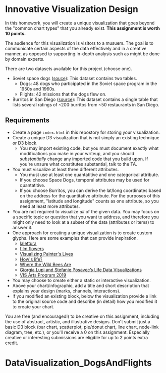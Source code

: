 # Innovative Visualization Design

In this homework, you will create a unique visualization that goes beyond the "common chart types" that you already exist. **This assignment is worth 10 points.**

The audience for this visualization is visitors to a musuem. The goal is to communicate certain aspects of the data effectively and in a creative manner, as opposed to supporting in-depth analysis such as might be done by domain experts.

There are two datasets available for this project (choose one).

* Soviet space dogs ([souce](https://airtable.com/universe/expG3z2CFykG1dZsp/sovet-space-dogs?explore=true)): This dataset contains two tables.
    * Dogs: 48 dogs who participated in the Soviet space program in the 1950s and 1960s.
    * Flights: 42 missions that the dogs flew on.
* Burritos in San Diego ([source](https://www.kaggle.com/srcole/burritos-in-san-diego)): This dataset contains a single table that lists several ratings of ~200 burritos from ~50 restaurants in San Diego.

## Requirements

* Create a page `index.html` in this repostory for storing your visualization.
* Create a unique D3 visualization that is not simply an existing technique or D3 block. 
    * You may import existing code, but you must document exactly what modifications you make in your writeup, and you should _substantially_ change any imported code that you build upon. If you're unsure what constitutes substantial, talk to the TA.
* You must visualize at least three different attributes. 
    * You must use at least one quantatitive and one categorical attribute.
    * If you choose Space Dogs, temporal attributes may be used for quantatitive.
    * If you choose Burritos, you can derive the lat/long coordinates based on the address for the quantitative attribute. For the purposes of this assignment, "latitude and longitude" counts as one attribute, so you need at least more attributes.
* You are not required to visualize _all_ of the given data. You may focus on a specific topic or question that you want to address, and therefore you might only need to look at a subset of the data (attributes or items) to answer it.
* One approach for creating a unique visualization is to create custom glyphs. Here are some examples that can provide inspiration.
    * [lalettura](http://giorgialupi.com/lalettura)
    * [film flowers](http://sxywu.com/filmflowers/)
    * [Visualizing Painter's Lives](http://giorgialupi.com/visualizing-painters-lives)
    * [How's life?](http://www.oecdbetterlifeindex.org/#/31111111111)
    * [Where the Wild Bees Are](https://www.scientificamerican.com/article/where-the-wild-bees-are/)
    * [Giorgia Lupi and Stefanie Posavec’s Life Data Visualizations](https://www.moma.org/magazine/articles/309)
    * [VIS Arts Program 2019](https://visap.net/2019/program.html)
* You may choose to create either a static or interactive visualization.
* Above your chart/infographic, add a title and short description that explains your design (marks, channels, interactions).
* If you modified an existing block, below the visualization provide a link to the original source code and describe (in detail) how you modified it to create your chart.

You are free (and encouraged!) to be creative on this assignment, including the use of abstract, artistic, and illustrative designs. Don't submit just a basic D3 block (bar chart, scatterplot, pie/donut chart, line chart, node-link diagram, tree, etc.), or you'll receive a 0 on this assignment. Especially creative or interesting submissions are eligible for up to 2 points extra credit.
# DataVisualization_DogsAndFlights
